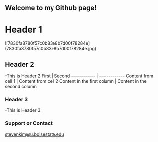 ## Welcome to my Github page!


# Header 1
![7830fa8780f57c0b83e8b7d00f78284e]
(7830fa8780f57c0b83e8b7d00f78284e.jpg)

## Header 2
 -This is Header 2
First | Second
------------ | -------------
Content from cell 1 | Content from cell 2
Content in the first column | Content in the second column

### Header 3
 -This is Header 3


### Support or Contact

stevenkim@u.boisestate.edu
